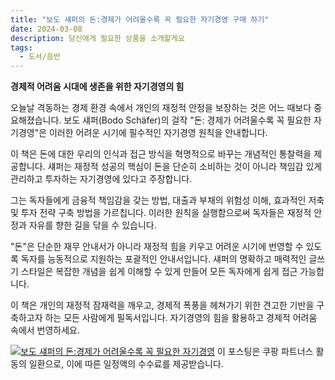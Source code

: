 ```yaml
---
title: "보도 섀퍼의 돈:경제가 어려울수록 꼭 필요한 자기경영 구매 하기"
date: 2024-03-08
description: 당신에게 필요한 상품을 소개할게요
tags:
  - 도서/음반
---
```

**경제적 어려움 시대에 생존을 위한 자기경영의 힘**

오늘날 격동하는 경제 환경 속에서 개인의 재정적 안정을 보장하는 것은 어느 때보다 중요해졌습니다. 보도 섀퍼(Bodo Schäfer)의 걸작 "돈: 경제가 어려울수록 꼭 필요한 자기경영"은 이러한 어려운 시기에 필수적인 자기경영 원칙을 안내합니다.

이 책은 돈에 대한 우리의 인식과 접근 방식을 혁명적으로 바꾸는 개념적인 통찰력을 제공합니다. 섀퍼는 재정적 성공의 핵심이 돈을 단순히 소비하는 것이 아니라 책임감 있게 관리하고 투자하는 자기경영에 있다고 주장합니다.

그는 독자들에게 금융적 책임감을 갖는 방법, 대출과 부채의 위험성 이해, 효과적인 저축 및 투자 전략 구축 방법을 가르칩니다. 이러한 원칙을 실행함으로써 독자들은 재정적 안정과 자유를 향한 길을 닦을 수 있습니다.

"돈"은 단순한 재무 안내서가 아니라 재정적 힘을 키우고 어려운 시기에 번영할 수 있도록 독자를 능동적으로 지원하는 포괄적인 안내서입니다. 섀퍼의 명확하고 매력적인 글쓰기 스타일은 복잡한 개념을 쉽게 이해할 수 있게 만들어 모든 독자에게 쉽게 접근 가능합니다.

이 책은 개인의 재정적 잠재력을 깨우고, 경제적 폭풍을 헤쳐가기 위한 견고한 기반을 구축하고자 하는 모든 사람에게 필독서입니다. 자기경영의 힘을 활용하고 경제적 어려움 속에서 번영하세요.


[![보도 섀퍼의 돈:경제가 어려울수록 꼭 필요한 자기경영](https://i.imgur.com/81F7uro.png#center)](https://link.coupang.com/re/AFFSDP?lptag=AF5033054&pageKey=18843507&itemId=75685100&vendorItemId=3126505927&traceid=V0-153-428ce65d04c62f0b&requestid=20240308222642385305939869&token=31850C%7CGM)
이 포스팅은 쿠팡 파트너스 활동의 일환으로, 이에 따른 일정액의 수수료를 제공받습니다.


